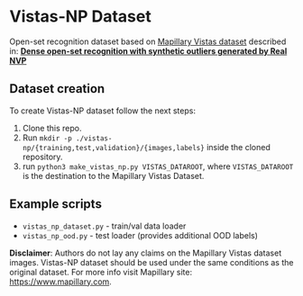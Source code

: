 
# Vistas-NP  Dataset
Open-set recognition dataset based on [Mapillary Vistas dataset](https://www.mapillary.com/dataset/vistas) described in: [**Dense open-set recognition with synthetic outliers generated by Real NVP**](https://arxiv.org/abs/2011.11094)

## Dataset creation
To create Vistas-NP dataset follow the next steps:
1. Clone this repo.
2. Run `mkdir -p ./vistas-np/{training,test,validation}/{images,labels}` inside the cloned repository.
3. run `python3 make_vistas_np.py VISTAS_DATAROOT`, where `VISTAS_DATAROOT` is the destination to the Mapillary Vistas Dataset.


## Example scripts
- `vistas_np_dataset.py` - train/val data loader
- `vistas_np_ood.py`  -  test loader (provides additional OOD labels)

**Disclaimer**: Authors do not lay any claims on the Mapillary Vistas dataset images. Vistas-NP dataset should be used under the same conditions as the original dataset. For more info visit Mapillary site: https://www.mapillary.com.
